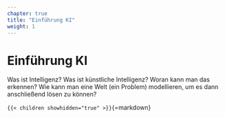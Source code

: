 ```yaml
---
chapter: true
title: "Einführung KI"
weight: 1
---
```



# Einführung KI

Was ist Intelligenz? Was ist künstliche Intelligenz? Woran kann man das erkennen?
Wie kann man eine Welt (ein Problem) modellieren, um es dann anschließend lösen zu können?


`{{< children showhidden="true" >}}`{=markdown}
